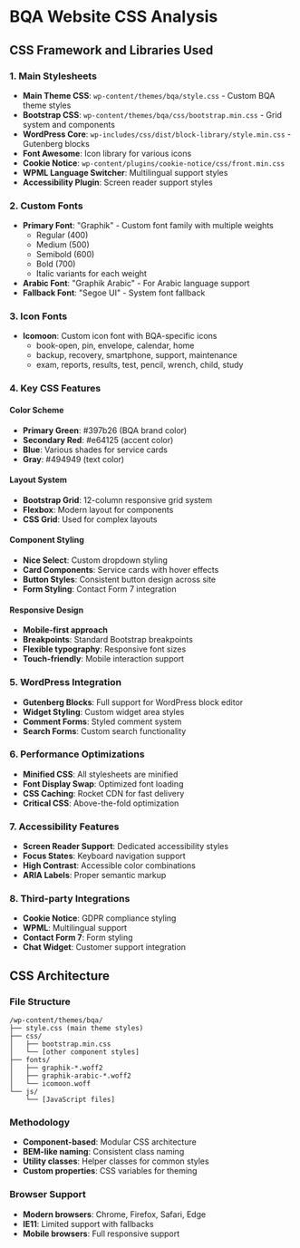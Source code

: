 # BQA Website CSS Analysis

## CSS Framework and Libraries Used

### 1. Main Stylesheets
- **Main Theme CSS**: `wp-content/themes/bqa/style.css` - Custom BQA theme styles
- **Bootstrap CSS**: `wp-content/themes/bqa/css/bootstrap.min.css` - Grid system and components
- **WordPress Core**: `wp-includes/css/dist/block-library/style.min.css` - Gutenberg blocks
- **Font Awesome**: Icon library for various icons
- **Cookie Notice**: `wp-content/plugins/cookie-notice/css/front.min.css`
- **WPML Language Switcher**: Multilingual support styles
- **Accessibility Plugin**: Screen reader support styles

### 2. Custom Fonts
- **Primary Font**: "Graphik" - Custom font family with multiple weights
  - Regular (400)
  - Medium (500) 
  - Semibold (600)
  - Bold (700)
  - Italic variants for each weight
- **Arabic Font**: "Graphik Arabic" - For Arabic language support
- **Fallback Font**: "Segoe UI" - System font fallback

### 3. Icon Fonts
- **Icomoon**: Custom icon font with BQA-specific icons
  - book-open, pin, envelope, calendar, home
  - backup, recovery, smartphone, support, maintenance
  - exam, reports, results, test, pencil, wrench, child, study

### 4. Key CSS Features

#### Color Scheme
- **Primary Green**: #397b26 (BQA brand color)
- **Secondary Red**: #e64125 (accent color)
- **Blue**: Various shades for service cards
- **Gray**: #494949 (text color)

#### Layout System
- **Bootstrap Grid**: 12-column responsive grid system
- **Flexbox**: Modern layout for components
- **CSS Grid**: Used for complex layouts

#### Component Styling
- **Nice Select**: Custom dropdown styling
- **Card Components**: Service cards with hover effects
- **Button Styles**: Consistent button design across site
- **Form Styling**: Contact Form 7 integration

#### Responsive Design
- **Mobile-first approach**
- **Breakpoints**: Standard Bootstrap breakpoints
- **Flexible typography**: Responsive font sizes
- **Touch-friendly**: Mobile interaction support

### 5. WordPress Integration
- **Gutenberg Blocks**: Full support for WordPress block editor
- **Widget Styling**: Custom widget area styles
- **Comment Forms**: Styled comment system
- **Search Forms**: Custom search functionality

### 6. Performance Optimizations
- **Minified CSS**: All stylesheets are minified
- **Font Display Swap**: Optimized font loading
- **CSS Caching**: Rocket CDN for fast delivery
- **Critical CSS**: Above-the-fold optimization

### 7. Accessibility Features
- **Screen Reader Support**: Dedicated accessibility styles
- **Focus States**: Keyboard navigation support
- **High Contrast**: Accessible color combinations
- **ARIA Labels**: Proper semantic markup

### 8. Third-party Integrations
- **Cookie Notice**: GDPR compliance styling
- **WPML**: Multilingual support
- **Contact Form 7**: Form styling
- **Chat Widget**: Customer support integration

## CSS Architecture

### File Structure
```
/wp-content/themes/bqa/
├── style.css (main theme styles)
├── css/
│   ├── bootstrap.min.css
│   └── [other component styles]
├── fonts/
│   ├── graphik-*.woff2
│   ├── graphik-arabic-*.woff2
│   └── icomoon.woff
└── js/
    └── [JavaScript files]
```

### Methodology
- **Component-based**: Modular CSS architecture
- **BEM-like naming**: Consistent class naming
- **Utility classes**: Helper classes for common styles
- **Custom properties**: CSS variables for theming

### Browser Support
- **Modern browsers**: Chrome, Firefox, Safari, Edge
- **IE11**: Limited support with fallbacks
- **Mobile browsers**: Full responsive support

